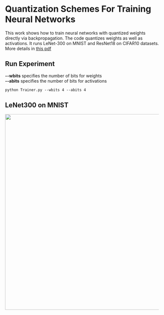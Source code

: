 # Quantization Schemes For Training Neural Networks

This work shows how to train neural networks with quantized weights directly via backpropagation. The code
quantizes weights as well as activations. It runs LeNet-300 on MNIST and ResNet18 on CIFAR10 datasets.
More details in [this pdf]( https://github.com/stracini-git/qnn/blob/main/files/Quantization_Schemes.pdf)


## Run Experiment

**--wbits** specifies the number of bits for weights\
**--abits** specifies the number of bits for activations

```markdown
python Trainer.py --wbits 4 --abits 4
```


## LeNet300 on MNIST
<img src="https://github.com/stracini-git/qnn/blob/main/files/LN_qw_qa.png" width="640" >
